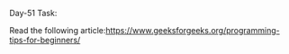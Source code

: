 Day-51 Task:

Read the following article:https://www.geeksforgeeks.org/programming-tips-for-beginners/
